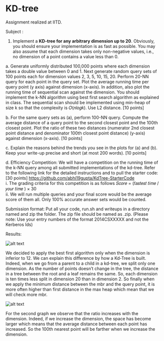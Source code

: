 # KD-tree

Assignment realized at IITD.

Subject :

1. Implement a **KD-tree for any arbitrary dimension up to 20**. Obviously, you should ensure your
implementation is as fast as possible. You may also assume that each dimension takes only
non-negative values, i.e., no dimension of a point contains a value less than 0.

a. Generate uniformly distributed 100,000 points where each dimension takes a double
value between 0 and 1. Next generate random query sets of 100 points each for
dimension values 2, 3, 5, 10, 15, 20. Perform 20-NN query for each point in the query
set. Plot the average running time per query point (y axis) against dimension (x-axis). In
addition, also plot the running time of sequential scan against the dimension. You
should implement the k-NN algorithm using best first search algorithm as explained in
class. The sequential scan should be implemented using min-heap of size k so that the
complexity is 𝑂(𝑛𝑙𝑜𝑔𝑘). Use L2 distance. [10 points]

b. For the same query sets as (a), perform 100-NN query. Compute the average distance of
a query point to the second closest point and the 100th closest point. Plot the ratio of
these two distances (numerator 2nd closest point distance and denominator 100th
closest point distance) (y-axis) against dimension (x-axis). [10 points]

c. Explain the reasons behind the trends you see in the plots for (a) and (b). Keep your
write-up precise and short (at most 200 words). [10 points]

d. Efficiency Competition: We will have a competition on the running time of the k-NN
query among all submitted implementations of the kd-tree. Refer to the following link
for the detailed instructions and to pull the starter code: [30 points]
https://github.com/abhi19gupta/KdTree-StarterCode  
i. The grading criteria for this competition is as follows
𝑆𝑐𝑜𝑟𝑒 = (𝑓𝑎𝑠𝑡𝑒𝑠𝑡 𝑡𝑖𝑚𝑒 / 𝑦𝑜𝑢𝑟 𝑡𝑖𝑚𝑒 ) × 30  
ii. We will run multiple queries and your final score would be the average score of
them all. Only 100% accurate answer sets would be counted.


Submission format:
Put all your code, run.sh and writeups in a directory named <entry no.1>_<entry no.2>_<entry no.3>
and zip the folder. The zip file should be named as <entry no.1>_<entry no.2>_<entry no.3>.zip. (Please
note: Use your entry numbers of the format 2014CSXXXXX and not the Kerberos Ids)

Results:

![alt text](https://github.com/avillemin/Search-tree/blob/master/30232176_10213964672223971_1985488162_o.png?raw=true)

We decided to apply the best first algorithm only when the dimension  is inferior to 12.
We can explain this difference by how a
Kd-Tree is built. Indeed, when we go from a parent to a child in a kd-tree, we split only one dimension.
As the number of points doesn’t change in the tree, the distance in a tree between the root and a leaf
remains the same. So, each dimension is ten times less split in dimension 20 than in dimension 2. So
finally when we apply the minimum distance between the mbr and the query point, it is more often
higher than first distance in the max heap which mean that we will check more mbr.

![alt text](https://github.com/avillemin/Search-tree/blob/master/30768077_10213964672183970_1190740811_o.png?raw=true)

For the second graph we observe that the ratio increases with the dimension. Indeed, if we increase
the dimension, the space has become larger which means that the average distance between each
point has increased. So the 100th nearest point will be farther when we increase the dimension.
